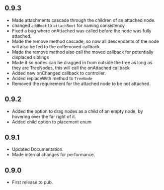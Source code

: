 ## 0.9.3
 - Made attachments cascade through the children of an attached node.
 - changed `addRoot` to `attachRoot` for naming consistency
 - Fixed a bug where onAttached was called before the node was fully attached.
 - Made the remove method cascade, so now all descendants of the node will also be fed to the onRemoved callback.
 - Made the remove method also call the moved callback for potentially displaced siblings
 - Made it so nodes can be dragged in from outside the tree as long as they are TreeNodes, this will call the onAttached callback
 - Added new onChanged callback to controller.
 - Added replaceWith method to `TreeNode`
 - Removed the requirement for the attached node to be not attached.
## 0.9.2
 - Added the option to drag nodes as a child of an empty node, by hovering over the far right of it.
 - Added child option to placement enum

## 0.9.1
 - Updated Documentation.
 - Made internal changes for performance.

## 0.9.0

 - First release to pub.
